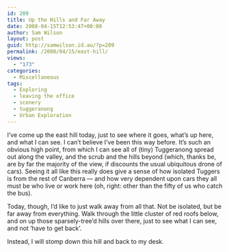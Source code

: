 ```yaml
---
id: 209
title: Up the Hills and Far Away
date: 2008-04-15T12:53:47+00:00
author: Sam Wilson
layout: post
guid: http://samwilson.id.au/?p=209
permalink: /2008/04/15/east-hill/
views:
  - "173"
categories:
  - Miscellaneous
tags:
  - Exploring
  - leaving the office
  - scenery
  - tuggeranong
  - Urban Exploration
---
```

I&#8217;ve come up the east hill today, just to see where it goes, what&#8217;s up here, and what I can see. I can&#8217;t believe I&#8217;ve been this way before. It&#8217;s such an obvious high point, from which I can see all of (tiny) Tuggeranong spread out along the valley, and the scrub and the hills beyond (which, thanks be, are by far the majority of the view, if discounts the usual ubiquitous drone of cars). Seeing it all like this really does give a sense of how isolated Tuggers is from the rest of Canberra &#8212; and how very dependent upon cars they all must be who live or work here (oh, right: other than the fifty of us who catch the bus).

Today, though, I&#8217;d like to just walk away from all that. Not be isolated, but be far away from everything. Walk through the little cluster of red roofs below, and on up those sparsely-tree&#8217;d hills over there, just to see what I can see, and not &#8216;have to get back&#8217;.

Instead, I will stomp down this hill and back to my desk.